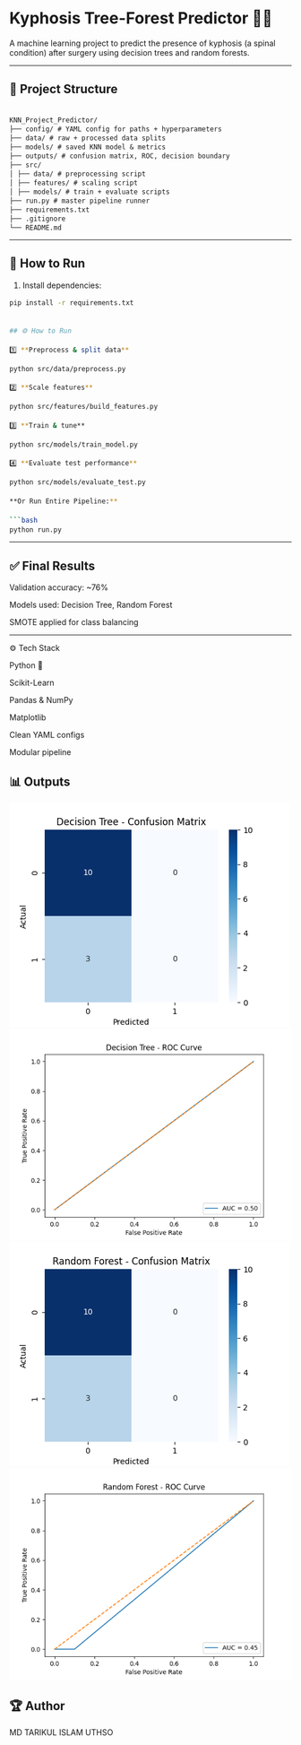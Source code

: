 # Kyphosis Tree-Forest Predictor 🌲🌳

A machine learning project to predict the presence of kyphosis (a spinal condition) after surgery using decision trees and random forests.

---

## 📂 Project Structure

```

KNN_Project_Predictor/
├── config/ # YAML config for paths + hyperparameters
├── data/ # raw + processed data splits
├── models/ # saved KNN model & metrics
├── outputs/ # confusion matrix, ROC, decision boundary
├── src/
│ ├── data/ # preprocessing script
│ ├── features/ # scaling script
│ ├── models/ # train + evaluate scripts
├── run.py # master pipeline runner
├── requirements.txt
├── .gitignore
└── README.md

````

---
## 🚀 How to Run

1. Install dependencies:

```bash
pip install -r requirements.txt


## ⚙️ How to Run

1️⃣ **Preprocess & split data**  

python src/data/preprocess.py

2️⃣ **Scale features**  

python src/features/build_features.py

3️⃣ **Train & tune**  

python src/models/train_model.py

4️⃣ **Evaluate test performance**  

python src/models/evaluate_test.py

**Or Run Entire Pipeline:**

```bash
python run.py
```

---

## ✅ Final Results

Validation accuracy: ~76%

Models used: Decision Tree, Random Forest

SMOTE applied for class balancing

---
⚙️ Tech Stack

Python 🐍

Scikit-Learn

Pandas & NumPy

Matplotlib

Clean YAML configs

Modular pipeline

## 📊 Outputs
![Decision Tree Confusion Matrix](outputs/decision_tree_confusion_matrix.png)
![Decision Tree ROC Curve](outputs/decision_tree_roc_curve.png)
![Random Forrest Confusion Matrix](outputs/random_forest_confusion_matrix.png)
![Random Forrest ROC Curve](outputs/random_forest_roc_curve.png)


## 🏆 Author
MD TARIKUL ISLAM UTHSO
